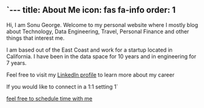 `---
title: About Me
icon: fas fa-info
order: 1
---

Hi, I am Sonu George. Welcome to my personal website where I mostly blog
about Technology, Data Engineering, Travel, Personal Finance and other things that interest me.

I am based out of the East Coast and work for a startup located in California. I have been in the data space for 10 years and in engineering for 7 years. 

Feel free to visit my [LinkedIn profile](https://www.linkedin.com/in/sonugeorge) to
learn more about my career

If you would like to connect in a 1:1 setting
1`<!-- Calendly link widget begin -->
<link href="https://assets.calendly.com/assets/external/widget.css" rel="stylesheet">
<script src="https://assets.calendly.com/assets/external/widget.js" type="text/javascript" async></script>
<a href="" onclick="Calendly.initPopupWidget({url: 'https://calendly.com/sonugeorge'});return false;">feel free to schedule time with me</a>
<!-- Calendly link widget end -->
